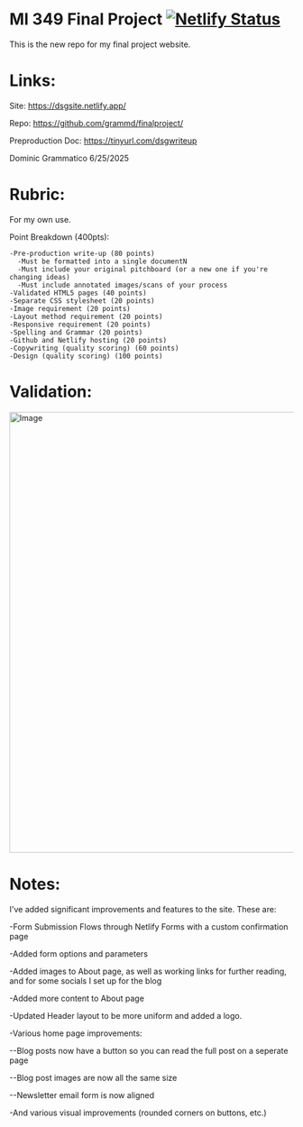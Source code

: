# MI 349 Final Project [![Netlify Status](https://api.netlify.com/api/v1/badges/526c9d8d-dd30-4d82-ad85-6dada592da4c/deploy-status)](https://app.netlify.com/projects/dsgsite/deploys) 
This is the new repo for my final project website. 



# Links:

Site: https://dsgsite.netlify.app/

Repo: https://github.com/grammd/finalproject/

Preproduction Doc: https://tinyurl.com/dsgwriteup

Dominic Grammatico 6/25/2025


# Rubric:

For my own use. 

Point Breakdown (400pts):

    -Pre-production write-up (80 points)
      -Must be formatted into a single documentN
      -Must include your original pitchboard (or a new one if you're changing ideas)
      -Must include annotated images/scans of your process
    -Validated HTML5 pages (40 points)
    -Separate CSS stylesheet (20 points)
    -Image requirement (20 points)
    -Layout method requirement (20 points)
    -Responsive requirement (20 points)
    -Spelling and Grammar (20 points)
    -Github and Netlify hosting (20 points)
    -Copywriting (quality scoring) (60 points)       
    -Design (quality scoring) (100 points)        

# Validation:

<img width="782" alt="Image" src="https://github.com/user-attachments/assets/72db2a60-22b3-4489-8cc8-eb80635b712c" />

# Notes:

I've added significant improvements and features to the site. These are:

-Form Submission Flows through Netlify Forms with a custom confirmation page

-Added form options and parameters

-Added images to About page, as well as working links for further reading, and for some socials I set up for the blog

-Added more content to About page

-Updated Header layout to be more uniform and added a logo.

-Various home page improvements:

   --Blog posts now have a button so you can read the full post on a seperate page

   --Blog post images are now all the same size

   --Newsletter email form is now aligned
    
-And various visual improvements (rounded corners on buttons, etc.)

